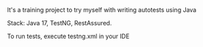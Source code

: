 It's a training project to try myself with writing autotests using Java

Stack: Java 17, TestNG, RestAssured.

To run tests, execute testng.xml in your IDE